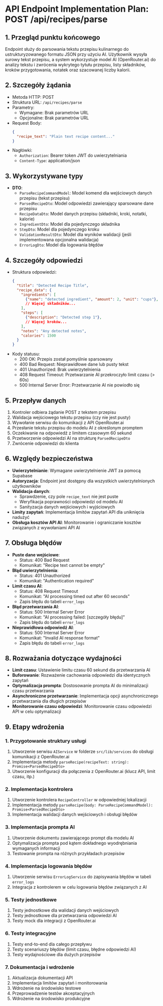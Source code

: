 # API Endpoint Implementation Plan: POST /api/recipes/parse

## 1. Przegląd punktu końcowego
Endpoint służy do parsowania tekstu przepisu kulinarnego do ustrukturyzowanego formatu JSON przy użyciu AI. Użytkownik wysyła surowy tekst przepisu, a system wykorzystuje model AI (OpenRouter.ai) do analizy tekstu i zwrócenia wykrytego tytułu przepisu, listy składników, kroków przygotowania, notatek oraz szacowanej liczby kalorii.

## 2. Szczegóły żądania
- Metoda HTTP: POST
- Struktura URL: `/api/recipes/parse`
- Parametry:
  - Wymagane: Brak parametrów URL
  - Opcjonalne: Brak parametrów URL
- Request Body:
  ```json
  {
    "recipe_text": "Plain text recipe content..."
  }
  ```
- Nagłówki:
  - `Authorization`: Bearer token JWT do uwierzytelniania
  - `Content-Type`: application/json

## 3. Wykorzystywane typy
- **DTO**:
  - `ParseRecipeCommandModel`: Model komend dla wejściowych danych przepisu (tekst przepisu)
  - `ParsedRecipeDto`: Model odpowiedzi zawierający sparsowane dane przepisu
  - `RecipeDataDto`: Model danych przepisu (składniki, kroki, notatki, kalorie)
  - `IngredientDto`: Model dla pojedynczego składnika
  - `StepDto`: Model dla pojedynczego kroku
  - `ValidationResultDto`: Model dla wyników walidacji (jeśli implementowana opcjonalna walidacja)
  - `ErrorLogDto`: Model dla logowania błędów

## 4. Szczegóły odpowiedzi
- Struktura odpowiedzi:
  ```json
  {
    "title": "Detected Recipe Title",
    "recipe_data": {
      "ingredients": [
        {"name": "detected ingredient", "amount": 2, "unit": "cups"},
        // Więcej składników...
      ],
      "steps": [
        {"description": "Detected step 1"},
        // Więcej kroków...
      ],
      "notes": "Any detected notes",
      "calories": 1500
    }
  }
  ```
- Kody statusu:
  - 200 OK: Przepis został pomyślnie sparsowany
  - 400 Bad Request: Nieprawidłowe dane lub pusty tekst
  - 401 Unauthorized: Brak uwierzytelnienia
  - 408 Request Timeout: Przetwarzanie AI przekroczyło limit czasu (> 60s)
  - 500 Internal Server Error: Przetwarzanie AI nie powiodło się

## 5. Przepływ danych
1. Kontroler odbiera żądanie POST z tekstem przepisu
2. Walidacja wejściowego tekstu przepisu (czy nie jest pusty)
3. Wywołanie serwisu do komunikacji z API OpenRouter.ai
4. Przesłanie tekstu przepisu do modelu AI z określonym promptem
5. Oczekiwanie na odpowiedź z limitem czasowym 60 sekund
6. Przetworzenie odpowiedzi AI na strukturę `ParsedRecipeDto`
7. Zwrócenie odpowiedzi do klienta

## 6. Względy bezpieczeństwa
- **Uwierzytelnianie**: Wymagane uwierzytelnienie JWT za pomocą Supabase
- **Autoryzacja**: Endpoint jest dostępny dla wszystkich uwierzytelnionych użytkowników
- **Walidacja danych**:
  - Sprawdzenie, czy pole `recipe_text` nie jest puste
  - Weryfikacja poprawności odpowiedzi od modelu AI
  - Sanityzacja danych wejściowych i wyjściowych
- **Limity zapytań**: Implementacja limitów zapytań API dla uniknięcia nadużyć
- **Obsługa kosztów API AI**: Monitorowanie i ograniczanie kosztów związanych z wywołaniami API AI

## 7. Obsługa błędów
- **Puste dane wejściowe**:
  - Status: 400 Bad Request
  - Komunikat: "Recipe text cannot be empty"
- **Błąd uwierzytelnienia**:
  - Status: 401 Unauthorized
  - Komunikat: "Authentication required"
- **Limit czasu AI**:
  - Status: 408 Request Timeout
  - Komunikat: "AI processing timed out after 60 seconds"
  - Zapis błędu do tabeli `error_logs`
- **Błąd przetwarzania AI**:
  - Status: 500 Internal Server Error
  - Komunikat: "AI processing failed: [szczegóły błędu]"
  - Zapis błędu do tabeli `error_logs`
- **Nieprawidłowa odpowiedź AI**:
  - Status: 500 Internal Server Error
  - Komunikat: "Invalid AI response format"
  - Zapis błędu do tabeli `error_logs`

## 8. Rozważania dotyczące wydajności
- **Limit czasu**: Ustawienie limitu czasu 60 sekund dla przetwarzania AI
- **Buforowanie**: Rozważenie cachowania odpowiedzi dla identycznych zapytań
- **Optymalizacja prompta**: Dostosowanie prompta AI do minimalizacji czasu przetwarzania
- **Asynchroniczne przetwarzanie**: Implementacja opcji asynchronicznego przetwarzania dla długich przepisów
- **Monitorowanie czasu odpowiedzi**: Monitorowanie czasu odpowiedzi API w celu optymalizacji

## 9. Etapy wdrożenia

### 1. Przygotowanie struktury usługi
1. Utworzenie serwisu `AIService` w folderze `src/lib/services` do obsługi komunikacji z OpenRouter.ai
2. Implementacja metody `parseRecipe(recipeText: string): Promise<ParsedRecipeDto>`
3. Utworzenie konfiguracji dla połączenia z OpenRouter.ai (klucz API, limit czasu, itp.)

### 2. Implementacja kontrolera
1. Utworzenie kontrolera `RecipeController` w odpowiedniej lokalizacji
2. Implementacja metody `parseRecipe(body: ParseRecipeCommandModel): Promise<ParsedRecipeDto>`
3. Implementacja walidacji danych wejściowych i obsługi błędów

### 3. Implementacja prompta AI
1. Utworzenie dokumentu zawierającego prompt dla modelu AI
2. Optymalizacja prompta pod kątem dokładnego wyodrębniania wymaganych informacji
3. Testowanie prompta na różnych przykładach przepisów

### 4. Implementacja logowania błędów
1. Utworzenie serwisu `ErrorLogService` do zapisywania błędów w tabeli `error_logs`
2. Integracja z kontrolerem w celu logowania błędów związanych z AI

### 5. Testy jednostkowe
1. Testy jednostkowe dla walidacji danych wejściowych
2. Testy jednostkowe dla przetwarzania odpowiedzi AI
3. Testy mock dla integracji z OpenRouter.ai

### 6. Testy integracyjne
1. Testy end-to-end dla całego przepływu
2. Testy scenariuszy błędów (limit czasu, błędne odpowiedzi AI)
3. Testy wydajnościowe dla dużych przepisów

### 7. Dokumentacja i wdrożenie
1. Aktualizacja dokumentacji API
2. Implementacja limitów zapytań i monitorowania
3. Wdrożenie na środowisko testowe
4. Przeprowadzenie testów akceptacyjnych
5. Wdrożenie na środowisko produkcyjne 